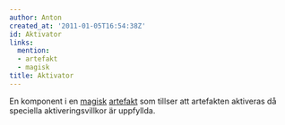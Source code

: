 ```yaml
---
author: Anton
created_at: '2011-01-05T16:54:38Z'
id: Aktivator
links:
  mention:
  - artefakt
  - magisk
title: Aktivator
---
```


En komponent i en [magisk][] [artefakt] som tillser att artefakten aktiveras då speciella
aktiveringsvillkor är uppfyllda.

  [magisk]: magisk
  [artefakt]: artefakt
